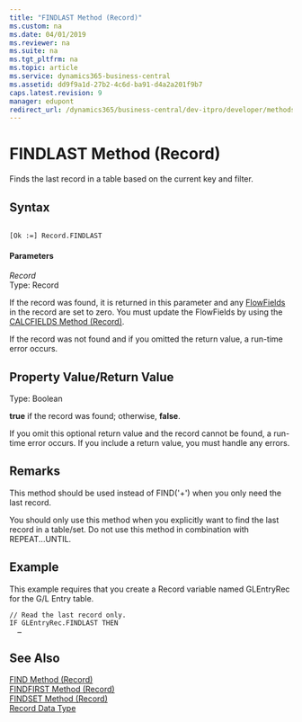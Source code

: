 ```yaml
---
title: "FINDLAST Method (Record)"
ms.custom: na
ms.date: 04/01/2019
ms.reviewer: na
ms.suite: na
ms.tgt_pltfrm: na
ms.topic: article
ms.service: dynamics365-business-central
ms.assetid: dd9f9a1d-27b2-4c6d-ba91-d4a2a201f9b7
caps.latest.revision: 9
manager: edupont
redirect_url: /dynamics365/business-central/dev-itpro/developer/methods-auto/library
---
```


 

# FINDLAST Method (Record)
Finds the last record in a table based on the current key and filter.  
  
## Syntax  
  
```  
  
[Ok :=] Record.FINDLAST  
```  
  
#### Parameters  
 *Record*  
 Type: Record  
  
 If the record was found, it is returned in this parameter and any [FlowFields](../devenv-flowfields.md) in the record are set to zero. You must update the FlowFields by using the [CALCFIELDS Method \(Record\)](devenv-CALCFIELDS-Method-Record.md).  
  
 If the record was not found and if you omitted the return value, a run-time error occurs.  
  
## Property Value/Return Value  
 Type: Boolean  
  
 **true** if the record was found; otherwise, **false**.  
  
 If you omit this optional return value and the record cannot be found, a run-time error occurs. If you include a return value, you must handle any errors.  
  
## Remarks  
 This method should be used instead of FIND\('+'\) when you only need the last record.  
  
 You should only use this method when you explicitly want to find the last record in a table/set. Do not use this method in combination with REPEAT...UNTIL.  
  
## Example  
 This example requires that you create a Record variable named GLEntryRec for the G/L Entry table.  
  
```  
// Read the last record only.   
IF GLEntryRec.FINDLAST THEN  
  …  
```  
  
## See Also  
 [FIND Method \(Record\)](devenv-FIND-Method-Record.md)   
 [FINDFIRST Method \(Record\)](devenv-FINDFIRST-Method-Record.md)   
 [FINDSET Method \(Record\)](devenv-FINDSET-Method-Record.md)   
 [Record Data Type](../datatypes/devenv-Record-Data-Type.md)